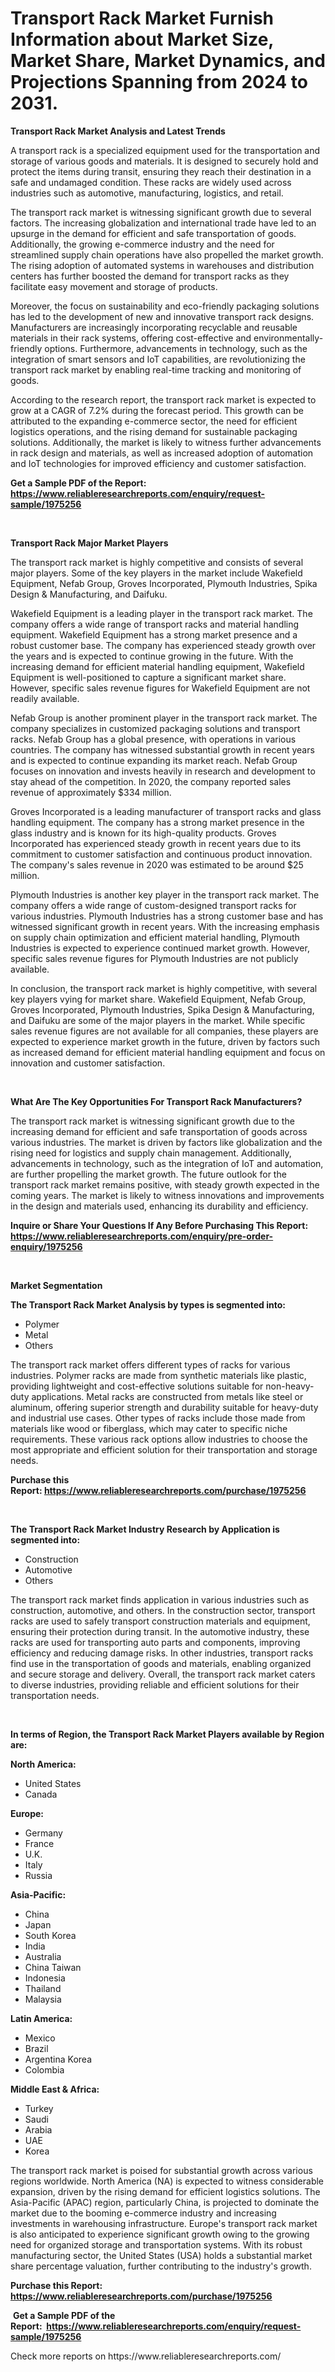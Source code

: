 <p><h1>Transport Rack Market Furnish Information about Market Size, Market Share, Market Dynamics, and Projections Spanning from 2024 to 2031.</h1></p><p><strong>Transport Rack Market Analysis and Latest Trends</strong></p>
<p><p>A transport rack is a specialized equipment used for the transportation and storage of various goods and materials. It is designed to securely hold and protect the items during transit, ensuring they reach their destination in a safe and undamaged condition. These racks are widely used across industries such as automotive, manufacturing, logistics, and retail.</p><p>The transport rack market is witnessing significant growth due to several factors. The increasing globalization and international trade have led to an upsurge in the demand for efficient and safe transportation of goods. Additionally, the growing e-commerce industry and the need for streamlined supply chain operations have also propelled the market growth. The rising adoption of automated systems in warehouses and distribution centers has further boosted the demand for transport racks as they facilitate easy movement and storage of products.</p><p>Moreover, the focus on sustainability and eco-friendly packaging solutions has led to the development of new and innovative transport rack designs. Manufacturers are increasingly incorporating recyclable and reusable materials in their rack systems, offering cost-effective and environmentally-friendly options. Furthermore, advancements in technology, such as the integration of smart sensors and IoT capabilities, are revolutionizing the transport rack market by enabling real-time tracking and monitoring of goods.</p><p>According to the research report, the transport rack market is expected to grow at a CAGR of 7.2% during the forecast period. This growth can be attributed to the expanding e-commerce sector, the need for efficient logistics operations, and the rising demand for sustainable packaging solutions. Additionally, the market is likely to witness further advancements in rack design and materials, as well as increased adoption of automation and IoT technologies for improved efficiency and customer satisfaction.</p></p>
<p><strong>Get a Sample PDF of the Report:&nbsp; <a href="https://www.reliableresearchreports.com/enquiry/request-sample/1975256">https://www.reliableresearchreports.com/enquiry/request-sample/1975256</a></strong></p>
<p>&nbsp;</p>
<p><strong>Transport Rack Major Market Players</strong></p>
<p><p>The transport rack market is highly competitive and consists of several major players. Some of the key players in the market include Wakefield Equipment, Nefab Group, Groves Incorporated, Plymouth Industries, Spika Design & Manufacturing, and Daifuku.</p><p>Wakefield Equipment is a leading player in the transport rack market. The company offers a wide range of transport racks and material handling equipment. Wakefield Equipment has a strong market presence and a robust customer base. The company has experienced steady growth over the years and is expected to continue growing in the future. With the increasing demand for efficient material handling equipment, Wakefield Equipment is well-positioned to capture a significant market share. However, specific sales revenue figures for Wakefield Equipment are not readily available.</p><p>Nefab Group is another prominent player in the transport rack market. The company specializes in customized packaging solutions and transport racks. Nefab Group has a global presence, with operations in various countries. The company has witnessed substantial growth in recent years and is expected to continue expanding its market reach. Nefab Group focuses on innovation and invests heavily in research and development to stay ahead of the competition. In 2020, the company reported sales revenue of approximately $334 million.</p><p>Groves Incorporated is a leading manufacturer of transport racks and glass handling equipment. The company has a strong market presence in the glass industry and is known for its high-quality products. Groves Incorporated has experienced steady growth in recent years due to its commitment to customer satisfaction and continuous product innovation. The company's sales revenue in 2020 was estimated to be around $25 million.</p><p>Plymouth Industries is another key player in the transport rack market. The company offers a wide range of custom-designed transport racks for various industries. Plymouth Industries has a strong customer base and has witnessed significant growth in recent years. With the increasing emphasis on supply chain optimization and efficient material handling, Plymouth Industries is expected to experience continued market growth. However, specific sales revenue figures for Plymouth Industries are not publicly available.</p><p>In conclusion, the transport rack market is highly competitive, with several key players vying for market share. Wakefield Equipment, Nefab Group, Groves Incorporated, Plymouth Industries, Spika Design & Manufacturing, and Daifuku are some of the major players in the market. While specific sales revenue figures are not available for all companies, these players are expected to experience market growth in the future, driven by factors such as increased demand for efficient material handling equipment and focus on innovation and customer satisfaction.</p></p>
<p>&nbsp;</p>
<p><strong>What Are The Key Opportunities For Transport Rack Manufacturers?</strong></p>
<p><p>The transport rack market is witnessing significant growth due to the increasing demand for efficient and safe transportation of goods across various industries. The market is driven by factors like globalization and the rising need for logistics and supply chain management. Additionally, advancements in technology, such as the integration of IoT and automation, are further propelling the market growth. The future outlook for the transport rack market remains positive, with steady growth expected in the coming years. The market is likely to witness innovations and improvements in the design and materials used, enhancing its durability and efficiency.</p></p>
<p><strong>Inquire or Share Your Questions If Any Before Purchasing This Report: <a href="https://www.reliableresearchreports.com/enquiry/pre-order-enquiry/1975256">https://www.reliableresearchreports.com/enquiry/pre-order-enquiry/1975256</a></strong></p>
<p>&nbsp;</p>
<p><strong>Market Segmentation</strong></p>
<p><strong>The Transport Rack Market Analysis by types is segmented into:</strong></p>
<p><ul><li>Polymer</li><li>Metal</li><li>Others</li></ul></p>
<p><p>The transport rack market offers different types of racks for various industries. Polymer racks are made from synthetic materials like plastic, providing lightweight and cost-effective solutions suitable for non-heavy-duty applications. Metal racks are constructed from metals like steel or aluminum, offering superior strength and durability suitable for heavy-duty and industrial use cases. Other types of racks include those made from materials like wood or fiberglass, which may cater to specific niche requirements. These various rack options allow industries to choose the most appropriate and efficient solution for their transportation and storage needs.</p></p>
<p><strong>Purchase this Report:&nbsp;<a href="https://www.reliableresearchreports.com/purchase/1975256">https://www.reliableresearchreports.com/purchase/1975256</a></strong></p>
<p>&nbsp;</p>
<p><strong>The Transport Rack Market Industry Research by Application is segmented into:</strong></p>
<p><ul><li>Construction</li><li>Automotive</li><li>Others</li></ul></p>
<p><p>The transport rack market finds application in various industries such as construction, automotive, and others. In the construction sector, transport racks are used to safely transport construction materials and equipment, ensuring their protection during transit. In the automotive industry, these racks are used for transporting auto parts and components, improving efficiency and reducing damage risks. In other industries, transport racks find use in the transportation of goods and materials, enabling organized and secure storage and delivery. Overall, the transport rack market caters to diverse industries, providing reliable and efficient solutions for their transportation needs.</p></p>
<p>&nbsp;</p>
<p><strong>In terms of Region, the Transport Rack Market Players available by Region are:</strong></p>
<p>
    <p> <strong> North America: </strong>
        <ul>
            <li>United States</li>
            <li>Canada</li>
        </ul>
        </p> 
    <p> <strong> Europe: </strong>
        <ul>
            <li>Germany</li>
            <li>France</li>
            <li>U.K.</li>
            <li>Italy</li>
            <li>Russia</li>
        </ul>
        </p> 
    <p> <strong> Asia-Pacific: </strong>
        <ul>
            <li>China</li>
            <li>Japan</li>
            <li>South Korea</li>
            <li>India</li>
            <li>Australia</li>
            <li>China Taiwan</li>
            <li>Indonesia</li>
            <li>Thailand</li>
            <li>Malaysia</li>
        </ul>
        </p> 
    <p> <strong> Latin America: </strong>
        <ul>
            <li>Mexico</li>
            <li>Brazil</li>
            <li>Argentina Korea</li>
            <li>Colombia</li>
        </ul>
        </p> 
    <p> <strong> Middle East & Africa: </strong>
        <ul>
            <li>Turkey</li>
            <li>Saudi</li>
            <li>Arabia</li>
            <li>UAE</li>
            <li>Korea</li>
        </ul>
    </p>
    </p>
<p><p>The transport rack market is poised for substantial growth across various regions worldwide. North America (NA) is expected to witness considerable expansion, driven by the rising demand for efficient logistics solutions. The Asia-Pacific (APAC) region, particularly China, is projected to dominate the market due to the booming e-commerce industry and increasing investments in warehousing infrastructure. Europe's transport rack market is also anticipated to experience significant growth owing to the growing need for organized storage and transportation systems. With its robust manufacturing sector, the United States (USA) holds a substantial market share percentage valuation, further contributing to the industry's growth.</p></p>
<p><strong>Purchase this Report: <a href="https://www.reliableresearchreports.com/purchase/1975256">https://www.reliableresearchreports.com/purchase/1975256</a></strong></p>
<p>&nbsp;<strong>Get a Sample PDF of the Report:&nbsp;&nbsp;<a href="https://www.reliableresearchreports.com/enquiry/request-sample/1975256">https://www.reliableresearchreports.com/enquiry/request-sample/1975256</a></strong></p>
<p><strong></strong></p>
<p>Check more reports on https://www.reliableresearchreports.com/</p>